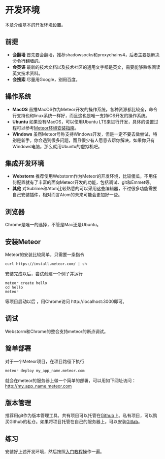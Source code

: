 # 开发环境

本章介绍基本的开发环境设置。

## 前提

* **会翻墙** 首先要会翻墙，推荐shadowsocks和proxychains4，后者主要是解决命令行翻墙的。
* **会英语** 最新的技术文档以及技术社区的通用文字都是英文，需要能够熟练阅读英文技术资料。
* **会搜索** 尽量用Google，别用百度。

## 操作系统

* **MacOS** 首推MacOS作为Meteor开发的操作系统，各种资源都比较全，命令行支持也和linux系统一样好，而且这也是唯一支持iOS开发的操作系统。
* **Ubuntu** 如果没有MacOS，可以使用Ubuntu LTS来进行开发，具体的设置过程可以参考[Meteor环境安装指南](https://github.com/wmzhai/setup-meteor-machine/blob/master/README.md)。
* **Windows** 虽然Meteor号称支持Windows开发，但是一定不要去做尝试，特别是新手，你会遇到很多问题，而且很少有人愿意去帮你解决。如果你只有Windows电脑，那么就用Ubuntu的虚拟机吧。

## 集成开发环境

* **Webstorm** 推荐使用Webstorm作为Meteor的开发环境，比较傻瓜，不用任何配置就有了丰富的面向Meteor开发的功能，包括调试、git和Emmet等。
* **其他** 对Sublime和Atom比较熟悉的可以采用这些编辑器，不过很多功能需要自己安装插件，相对而言Atom的未来可能会更加好一些。

## 浏览器

Chrome是唯一的选择，不管是Mac还是Ubuntu。

## 安装Meteor

Meteor的安装比较简单，只需要一条指令

```
curl https://install.meteor.com/ | sh
```

安装完成以后，尝试创建一个例子并运行

```
meteor create hello
cd hello
meteor
```

等项目启动以后 ，用Chrome访问 http://localhost:3000即可。

## 调试

Webstorm和Chrome的整合支持meteor的断点调试。

## 简单部署

对于一个Meteor项目，在项目路径下执行

```
meteor deploy my_app_name.meteor.com
```

就会在meteor的服务器上做一个简单的部署，可以用如下网址访问：
http://my_app_name.meteor.com

## 版本管理

推荐用git作为版本管理工具，共有项目可以托管在[Github](https://github.com)上。私有项目，可以购买Github的私仓。如果将项目托管在自己的服务器上，可以安装[Gitlab](https://about.gitlab.com/downloads/)。

## 练习

安装好上述开发环境，然后按照[入门教程](https://www.meteor.com/tutorials/blaze/creating-an-app)操作一遍。
